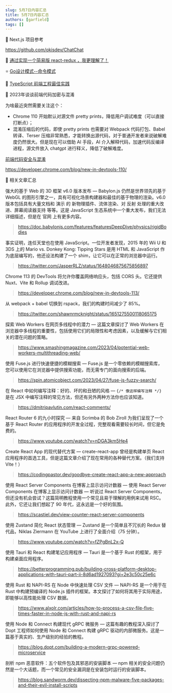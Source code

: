 ```yaml
---
slug: 5月7日内容汇总
title: 5月7日内容汇总
authors: [garfield]
tags: []
---
```


📒 Next.js 项目参考

https://github.com/okisdev/ChatChat

📒 [通过实现一个简易版 react-redux ，我更理解了！](https://mp.weixin.qq.com/s/_6TfZpSHPzyaeJYYL3yDSA)

⭐️ [Go设计模式--命令模式](https://mp.weixin.qq.com/s/n1R1fnRZuDwlaQqsDh5y3g)

📒 [TypeScript 前端工程最佳实践](https://juejin.cn/post/7179791189812445244)

📒 2023年谈谈前端代码加密与混淆

为啥最近突然需要关注这个：

- Chrome 110 开始默认对源文件 pretty prints，降低用户调试难度（可以直接打断点）；
- 混淆压缩后的代码，即使 pretty prints 也需要对 Webpack 代码打包、Babel 转译、Terser 压缩非常熟悉，才能转换出源代码，对于普通开发者来说破解难度仍然很大。但是现在可以借助 AI 手段，AI 介入解释代码，加速代码反编译进程，源文件放入 chatgpt 进行释义，降低了破解难度。

[前端代码安全与混淆](https://juejin.cn/post/7220958805763522620)

https://developer.chrome.com/blog/new-in-devtools-110/

📒 相关文章汇总

强大的基于 Web 的 3D 框架 v6.0 版本发布 — Babylon.js 仍然是世界领先的基于 WebGL 的图形引擎之一，具有可视化场景构建器和最佳的基于物理的渲染。v6.0 版本包括具有大量文档和 演示 的 新物理插件、流体渲染、对 反射 处理的重大改进、屏幕阅读器支持 等等。这是 JavaScript 生态系统中一个重大发布，我们无法详细描述，但是在 官网 上有更多内容。

> https://doc.babylonjs.com/features/featuresDeepDive/physics/rigidBodies

事实证明，连任天堂也在使用 JavaScript。一位开发者发现，2015 年的 Wii U 和 3DS 上的 Mario vs. Donkey Kong: Tipping Stars 是用 HTML 和 JavaScript 作为底层编写的，他还设法构建了一个 shim，让它可以在正常的浏览器中运行。

> https://twitter.com/JasperRLZ/status/1648046875675856897

Chrome 113 的 DevTools 将允许你覆盖网络响应头，包括 CORS 头。它还提供 Nuxt、Vite 和 Rollup 调试改进。

> https://developer.chrome.com/blog/new-in-devtools-113/

从 webpack + babel 切换到 rspack，我们的构建时间减少了 85%。

> https://twitter.com/shawnrmcknight/status/1651275500118065175

探索 Web Workers 在网页多线程中的潜力 — 这篇文章探讨了 Web Workers 在浏览器中多线程的重要性，包括使用它们的局限性和考虑因素，以及缓解与它们相关的潜在问题的策略。

> https://www.smashingmagazine.com/2023/04/potential-web-workers-multithreading-web/

使用 Fuse.js 进行快速便捷的模糊搜索 — Fuse.js 是一个零依赖的模糊搜索库，您可以使用它在浏览器中提供搜索功能，而无需专门的面向搜索的后端。

> https://spin.atomicobject.com/2023/04/27/fuse-js-fuzzy-search/

在 React 中如何编写注释：好的、坏的和丑陋的风格 — `{/* 像这样编写注释 */}` 是在 JSX 中编写注释的常见方法，但还有另外两种方法你也应该知道。

> https://dmitripavlutin.com/react-comments/

React Router 6 的九小时探究 — 来自 Scrimba 的 Bob Ziroll 为我们呈现了一个基于 React Router 的应用程序的开发全过程，完整观看需要较长时间，但它是免费的。

> https://www.youtube.com/watch?v=nDGA3km5He4

Create React App 的现代替代方案 — create-react-app 曾经是构建单页 React 应用程序的首选工具，但是这篇文章介绍了现在常用的各种替代方案。（我们支持 Vite！）

> https://codingpastor.dev/goodbye-create-react-app-a-new-approach

使用 React Server Components 在博客上显示访问计数器 — 使用 React Server Components 在博客上显示访问计数器 — 听说过 React Server Components，但还没有机会尝试？这篇简明教程使用一个常见且易于理解的用例来试用 RSC。此外，它还让我们想起了 90 年代，这永远是一个好的氛围。

> https://scastiel.dev/view-counter-react-server-components

使用 Zustand 简化 React 状态管理 — Zustand 是一个简单且不冗长的 Redux 替代品，Niklas Ziermann 在 YouTube 上进行了全面介绍（75 分钟）。

> https://www.youtube.com/watch?v=fZPgBnL2x-Q

使用 Tauri 和 React 构建笔记应用程序 — Tauri 是一个基于 Rust 的框架，用于构建桌面应用程序。

> https://betterprogramming.pub/building-cross-platform-desktop-applications-with-tauri-part-ii-8d6ad1927093?gi=2e3c50c25e6c

使用 Rust 和 NAPI-RS 在 Node 中快速处理 CSV 文件 — NAPI-RS 是一个用于在 Rust 中构建预编译的 Node.js 插件的框架。本文探讨了如何将其用于实际用途，即能够以高性能处理 CSV 数据。

> https://www.alxolr.com/articles/how-to-process-a-csv-file-five-times-faster-in-node-js-with-rust-and-napi-rs

使用 Node 和 Connect 构建现代 gRPC 微服务 — 这篇有趣的教程深入探讨了 Dopt 工程师如何使用 Node 和 Connect 构建 gRPC 驱动的内部微服务。这是一篇基于真实的、生产级别的经验的教程。

> https://blog.dopt.com/building-a-modern-grpc-powered-microservice

剖析 npm 恶意软件：五个软件包及其邪恶的安装脚本 — npm 相关的安全问题仍然是一个大话题，而一个常见的安全漏洞是在安装包时运行的安装脚本。

> https://blog.sandworm.dev/dissecting-npm-malware-five-packages-and-their-evil-install-scripts
